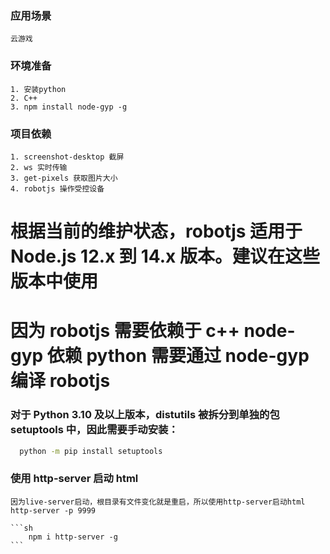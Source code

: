 ### 应用场景

    云游戏

### 环境准备

    1. 安装python
    2. C++
    3. npm install node-gyp -g

### 项目依赖

    1. screenshot-desktop 截屏
    2. ws 实时传输
    3. get-pixels 获取图片大小
    4. robotjs 操作受控设备

# 根据当前的维护状态，robotjs 适用于 Node.js 12.x 到 14.x 版本。建议在这些版本中使用

# 因为 robotjs 需要依赖于 c++ node-gyp 依赖 python 需要通过 node-gyp 编译 robotjs

### 对于 Python 3.10 及以上版本，distutils 被拆分到单独的包 setuptools 中，因此需要手动安装：

```sh
  python -m pip install setuptools
```

### 使用 http-server 启动 html

    因为live-server启动，根目录有文件变化就是重启，所以使用http-server启动html
    http-server -p 9999

    ```sh
        npm i http-server -g
    ```
